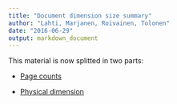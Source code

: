```yaml
---
title: "Document dimension size summary"
author: "Lahti, Marjanen, Roivainen, Tolonen"
date: "2016-06-29"
output: markdown_document
---
```


This material is now splitted in two parts:

  * [Page counts](pagecount.md)

  * [Physical dimension](dimension.md)


